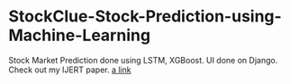 # StockClue-Stock-Prediction-using-Machine-Learning
Stock Market Prediction done using LSTM, XGBoost. UI done on Django.
<br>
Check out my IJERT paper.
[a link](https://www.ijert.org/stockclue-stock-prediction-using-machine-learning)
